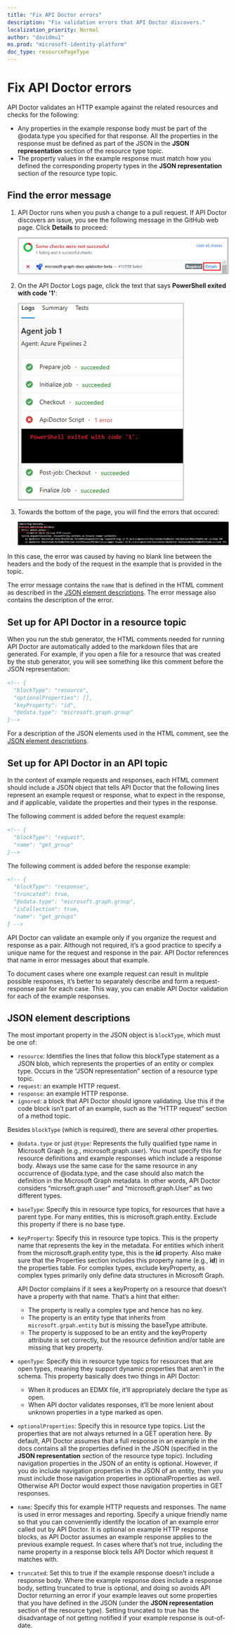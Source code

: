 ```yaml
---
title: "Fix API Doctor errors"
description: "Fix validation errors that API Doctor discovers."
localization_priority: Normal
author: "davidmu1"
ms.prod: "microsoft-identity-platform"
doc_type: resourcePageType
---
```


# Fix API Doctor errors

API Doctor validates an HTTP example against the related resources and checks for the following:

- Any properties in the example response body must be part of the @odata.type you specified for that response. All the properties in the response must be defined as part of the JSON in the **JSON representation** section of the resource type topic.
- The property values in the example response must match how you defined the corresponding property types in the **JSON representation** section of the resource type topic.

## Find the error message

1. API Doctor runs when you push a change to a pull request. If API Doctor discovers an issue, you see the following message in the GitHub web page. Click **Details** to proceed:

    ![API Doctor error](graph-api-doctor-error.png)

2. On the API Doctor Logs page, click the text that says **PowerShell exited with code \'1\'**:

    ![API Doctor logs](graph-api-doctor-logs.png)

3. Towards the bottom of the page, you will find the errors that occured:

    ![API Doctor list](graph-api-doctor-list.png)

In this case, the error was caused by having no blank line between the headers and the body of the request in the example that is provided in the topic.

The error message contains the `name` that is defined in the HTML comment as described in the [JSON element descriptions](#json-element-descriptions). The error message also contains the description of the error.

## Set up for API Doctor in a resource topic

When you run the stub generator, the HTML comments needed for running API Doctor are automatically added to the markdown files that are generated. For example, if you open a file for a resource that was created by the stub generator, you will see something like this comment before the JSON representation:

```html
<!-- {
  "blockType": "resource",
  "optionalProperties": [],
  "keyProperty": "id",
  "@odata.type": "microsoft.graph.group"
}-->
```

For a description of the JSON elements used in the HTML comment, see the [JSON element descriptions](#json-element-descriptions).

## Set up for API Doctor in an API topic

In the context of example requests and responses, each HTML comment should include a JSON object that tells API Doctor that the following lines represent an example request or response, what to expect in the response, and if applicable, validate the properties and their types in the response.

The following comment is added before the request example:

```html
<!-- {
  "blockType": "request",
  "name": "get_group"
}-->
```

The following comment is added before the response example:

```html
<!-- {
  "blockType": "response",
  "truncated": true,
  "@odata.type": "microsoft.graph.group",
  "isCollection": true,
  "name": "get_groups"
} -->
```

API Doctor can validate an example only if you organize the request and response as a pair. Although not required, it’s a good practice to specify a unique name for the request and response in the pair. API Doctor references that name in error messages about that example.

To document cases where one example request can result in mulitple possible responses, it’s better to separately describe and form a request-response pair for each case. This way, you can enable API Doctor validation for each of the example responses.

## JSON element descriptions

The most important property in the JSON object is `blockType`, which must be one of:

- `resource`: Identifies the lines that follow this blockType statement as a JSON blob, which represents the properties of an entity or complex type. Occurs in the “JSON representation” section of a resource type topic.
- `request`: an example HTTP request.
- `response`: an example HTTP response.
- `ignored`: a block that API Doctor should ignore validating. Use this if the code block isn’t part of an example, such as the “HTTP request” section of a method topic.

Besides `blockType` (which is required), there are several other properties.

- `@odata.type` or just `@type`: Represents the fully qualified type name in Microsoft Graph (e.g., microsoft.graph.user). You must specify this for resource definitions and example responses which include a response body. Always use the same case for the same resource in any occurrence of @odata.type, and the case should also match the definition in the Microsoft Graph metadata. In other words, API Doctor considers “micrsoft.graph.user” and “microsoft.graph.User” as two different types.
- `baseType`: Specify this in resource type topics, for resources that have a parent type. For many entities, this is microsoft.graph.entity. Exclude this property if there is no base type.
- `keyProperty`: Specify this in resource type topics. This is the property name that represents the key in the metadata. For entities which inherit from the microsoft.graph.entity type, this is the **id** property. Also make sure that the Properties section includes this property name (e.g., **id**) in the properties table. For complex types, exclude keyProperty, as complex types primarily only define data structures in Microsoft Graph.

    API Doctor complains if it sees a keyProperty on a resource that doesn’t have a property with that name. That’s a hint that either:
    - The property is really a complex type and hence has no key.
    - The property is an entity type that inherits from `microsoft.grpah.entity` but is missing the baseType attribute.
    - The property is supposed to be an entity and the keyProperty attribute is set correctly, but the resource definition and/or table are missing that key property.

- `openType`: Specify this in resource type topics for resources that are open types, meaning they support dynamic properties that aren’t in the schema. This property basically does two things in API Doctor:
    - When it produces an EDMX file, it’ll appropriately declare the type as open.
    - When API doctor validates responses, it’ll be more lenient about unknown properties in a type marked as open.
- `optionalProperties`: Specify this in resource type topics. List the properties that are not always returned in a GET operation here. By default, API Doctor assumes that a full response in an example in the docs contains all the properties defined in the JSON (specified in the **JSON representation** section of the resource type topic). Including navigation properties in the JSON of an entity is optional. However, if you do include navigation properties in the JSON of an entity, then you must include those navigation properties in optionalProperties as well. Otherwise API Doctor would expect those navigation properties in GET responses.
- `name`: Specify this for example HTTP requests and responses. The name is used in error messages and reporting. Specify a unique friendly name so that you can conveniently identify the location of an example error called out by API Doctor. It is optional on example HTTP response blocks, as API Doctor assumes an example response applies to the previous example request. In cases where that’s not true, including the name property in a response block tells API Doctor which request it matches with.
- `truncated`: Set this to true if the example response doesn’t include a response body. Where the example response does include a response body, setting truncated to true is optional, and doing so avoids API Doctor returning an error if your example leaves out some properties that you have defined in the JSON (under the **JSON representation** section of the resource type). Setting truncated to true has the disadvantage of not getting notified if your example response is out-of-date.